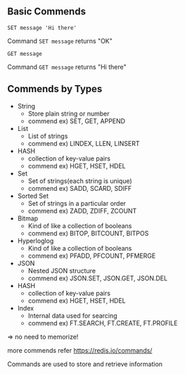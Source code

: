 ## Basic Commends

```
SET message 'Hi there'
```

Command `SET message` returns "OK"

```
GET message
```

Command `GET message` returns "Hi there"


## Commends by Types

- String
    - Store plain string or number    
    - commend ex) SET, GET, APPEND
- List
    - List of strings
    - commend ex) LINDEX, LLEN, LINSERT
- HASH
    - collection of key-value pairs
    - commend ex) HGET, HSET, HDEL
- Set
    - Set of strings(each string is unique)
    - commend ex) SADD, SCARD, SDIFF
- Sorted Set
    - Set of strings in a particular order
    - commend ex) ZADD, ZDIFF, ZCOUNT
- Bitmap
    - Kind of like a collection of booleans
    - commend ex) BITOP, BITCOUNT, BITPOS
- Hyperloglog
    - Kind of like a collection of booleans
    - commend ex) PFADD, PFCOUNT, PFMERGE
- JSON
    - Nested JSON structure
    - commend ex) JSON.SET, JSON.GET, JSON.DEL
- HASH
    - collection of key-value pairs
    - commend ex) HGET, HSET, HDEL
- Index
    - Internal data used for searcing
    - commend ex) FT.SEARCH, FT.CREATE, FT.PROFILE

=> no need to memorize!

more commends refer https://redis.io/commands/

Commands are used to store and retrieve information